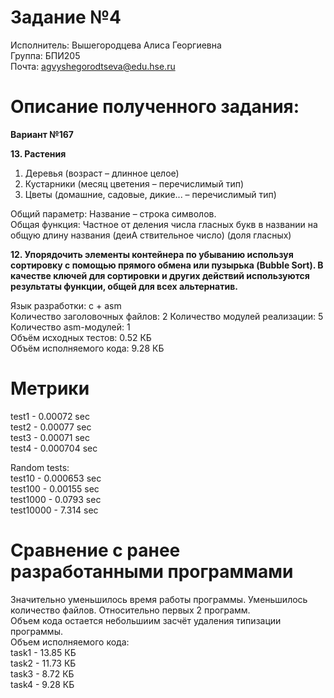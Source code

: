 # Задание №4 #
Исполнитель: Вышегородцева Алиса Георгиевна  
Группа: БПИ205  
Почта: agvyshegorodtseva@edu.hse.ru 
# Описание полученного задания: #  
**Вариант №167** 
  
**13. Растения** 
1. Деревья (возраст – длинное целое)  
2. Кустарники (месяц цветения – перечислимый тип)  
3. Цветы (домашние, садовые, дикие... – перечислимый тип)  

Общий параметр: Название – строка символов.  
Общая функция: Частное от деления числа гласных букв в названии на общую длину названия (деиA ствительное число) (доля гласных)  

**12. Упорядочить элементы контейнера по убыванию используя сортировку с помощью прямого обмена или пузырька (Bubble Sort). В качестве ключей для сортировки и других действий используются результаты функции, общей для всех альтернатив.**
 
Язык разработки: c + asm   
Количество заголовочных файлов: 2 
Количество модулей реализации: 5  
Количество asm-модулей: 1  
Объём исходных тестов: 0.52 КБ  
Объём исполняемого кода: 9.28 КБ

# Метрики #

test1 - 0.00072 sec  
test2 - 0.00077 sec  
test3 - 0.00071 sec  
test4 - 0.000704 sec  

Random tests:  
test10 - 0.000653 sec  
test100 - 0.00155 sec  
test1000 - 0.0793 sec  
test10000 - 7.314 sec  

# Сравнение с ранее разработанными программами #
Значительно уменьшилось время работы программы.
Уменьшилось количество файлов. Относительно первых 2 программ.  
Объем кода остается небольшиим засчёт удаления типизации программы.  
Объем исполняемого кода:   
task1 - 13.85 КБ  
task2 - 11.73 КБ  
task3 - 8.72 КБ  
task4 - 9.28 КБ

